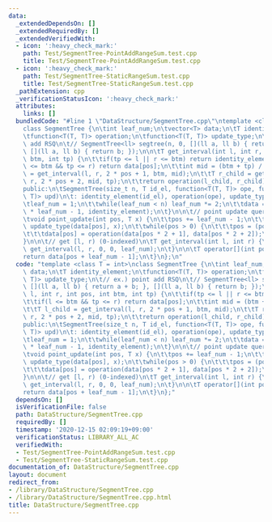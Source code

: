 ```yaml
---
data:
  _extendedDependsOn: []
  _extendedRequiredBy: []
  _extendedVerifiedWith:
  - icon: ':heavy_check_mark:'
    path: Test/SegmentTree-PointAddRangeSum.test.cpp
    title: Test/SegmentTree-PointAddRangeSum.test.cpp
  - icon: ':heavy_check_mark:'
    path: Test/SegmentTree-StaticRangeSum.test.cpp
    title: Test/SegmentTree-StaticRangeSum.test.cpp
  _pathExtension: cpp
  _verificationStatusIcon: ':heavy_check_mark:'
  attributes:
    links: []
  bundledCode: "#line 1 \"DataStructure/SegmentTree.cpp\"\ntemplate <class T = int>\n\
    class SegmentTree {\n\tint leaf_num;\n\tvector<T> data;\n\tT identity_element;\n\
    \tfunction<T(T, T)> operation;\n\tfunction<T(T, T)> update_type;\n\t// ex.) point\
    \ add RSQ\n\t// SegmentTree<ll> segtree(n, 0, [](ll a, ll b) { return a + b; },\
    \ [](ll a, ll b) { return b; });\n\n\tT get_interval(int l, int r, int pos, int\
    \ btm, int tp) {\n\t\tif(tp <= l || r <= btm) return identity_element;\n\t\tif(l\
    \ <= btm && tp <= r) return data[pos];\n\t\tint mid = (btm + tp) / 2;\n\t\tT l_child\
    \ = get_interval(l, r, 2 * pos + 1, btm, mid);\n\t\tT r_child = get_interval(l,\
    \ r, 2 * pos + 2, mid, tp);\n\t\treturn operation(l_child, r_child);\n\t}\n\n\t\
    public:\n\tSegmentTree(size_t n, T id_el, function<T(T, T)> ope, function<T(T,\
    \ T)> upd)\n\t: identity_element(id_el), operation(ope), update_type(upd) {\n\t\
    \tleaf_num = 1;\n\t\twhile(leaf_num < n) leaf_num *= 2;\n\t\tdata = vector<T>(2\
    \ * leaf_num - 1, identity_element);\n\t}\n\n\t// point update query(0-indexed)\n\
    \tvoid point_update(int pos, T x) {\n\t\tpos += leaf_num - 1;\n\t\tdata[pos] =\
    \ update_type(data[pos], x);\n\t\twhile(pos > 0) {\n\t\t\tpos = (pos - 1) / 2;\n\
    \t\t\tdata[pos] = operation(data[pos * 2 + 1], data[pos * 2 + 2]);\n\t\t}\n\t\
    }\n\n\t// get [l, r) (0-indexed)\n\tT get_interval(int l, int r) {\n\t\treturn\
    \ get_interval(l, r, 0, 0, leaf_num);\n\t}\n\n\tT operator[](int pos) {\n\t\t\
    return data[pos + leaf_num - 1];\n\t}\n};\n"
  code: "template <class T = int>\nclass SegmentTree {\n\tint leaf_num;\n\tvector<T>\
    \ data;\n\tT identity_element;\n\tfunction<T(T, T)> operation;\n\tfunction<T(T,\
    \ T)> update_type;\n\t// ex.) point add RSQ\n\t// SegmentTree<ll> segtree(n, 0,\
    \ [](ll a, ll b) { return a + b; }, [](ll a, ll b) { return b; });\n\n\tT get_interval(int\
    \ l, int r, int pos, int btm, int tp) {\n\t\tif(tp <= l || r <= btm) return identity_element;\n\
    \t\tif(l <= btm && tp <= r) return data[pos];\n\t\tint mid = (btm + tp) / 2;\n\
    \t\tT l_child = get_interval(l, r, 2 * pos + 1, btm, mid);\n\t\tT r_child = get_interval(l,\
    \ r, 2 * pos + 2, mid, tp);\n\t\treturn operation(l_child, r_child);\n\t}\n\n\t\
    public:\n\tSegmentTree(size_t n, T id_el, function<T(T, T)> ope, function<T(T,\
    \ T)> upd)\n\t: identity_element(id_el), operation(ope), update_type(upd) {\n\t\
    \tleaf_num = 1;\n\t\twhile(leaf_num < n) leaf_num *= 2;\n\t\tdata = vector<T>(2\
    \ * leaf_num - 1, identity_element);\n\t}\n\n\t// point update query(0-indexed)\n\
    \tvoid point_update(int pos, T x) {\n\t\tpos += leaf_num - 1;\n\t\tdata[pos] =\
    \ update_type(data[pos], x);\n\t\twhile(pos > 0) {\n\t\t\tpos = (pos - 1) / 2;\n\
    \t\t\tdata[pos] = operation(data[pos * 2 + 1], data[pos * 2 + 2]);\n\t\t}\n\t\
    }\n\n\t// get [l, r) (0-indexed)\n\tT get_interval(int l, int r) {\n\t\treturn\
    \ get_interval(l, r, 0, 0, leaf_num);\n\t}\n\n\tT operator[](int pos) {\n\t\t\
    return data[pos + leaf_num - 1];\n\t}\n};"
  dependsOn: []
  isVerificationFile: false
  path: DataStructure/SegmentTree.cpp
  requiredBy: []
  timestamp: '2020-12-15 02:09:19+09:00'
  verificationStatus: LIBRARY_ALL_AC
  verifiedWith:
  - Test/SegmentTree-PointAddRangeSum.test.cpp
  - Test/SegmentTree-StaticRangeSum.test.cpp
documentation_of: DataStructure/SegmentTree.cpp
layout: document
redirect_from:
- /library/DataStructure/SegmentTree.cpp
- /library/DataStructure/SegmentTree.cpp.html
title: DataStructure/SegmentTree.cpp
---
```

